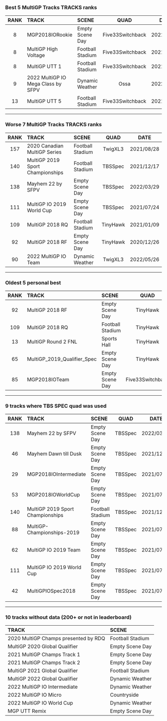 ### Best 5 MultiGP Tracks TRACKS ranks
|RANK|TRACK|SCENE|QUAD|DATE|
|:---:|:---|:---|:---:|:---:|
|8|MGP2018IORookie|Empty Scene Day|Five33Switchback|2021/07/27|
|8|MultiGP High Voltage|Football Stadium|Five33Switchback|2021/09/05|
|8|MultiGP UTT 1|Football Stadium|Five33Switchback|2021/09/06|
|9|2022 MultiGP IO Mega Class by SFPV|Dynamic Weather|Ossa|2022/05/27|
|13|MultiGP UTT 5|Football Stadium|Five33Switchback|2021/06/06|
---
### Worse 7 MultiGP Tracks TRACKS ranks
|RANK|TRACK|SCENE|QUAD|DATE|
|:---:|:---|:---|:---:|:---:|
|157|2020 Canadian MultiGP Series|Football Stadium|TwigXL3|2021/08/28|
|140|MultiGP 2019 Sport Championships|Football Stadium|TBSSpec|2021/12/17|
|138|Mayhem 22 by SFPV|Empty Scene Day|TBSSpec|2022/03/29|
|111|MultiGP IO 2019 World Cup|Empty Scene Day|TBSSpec|2021/07/24|
|109|MultiGP 2018 RQ|Football Stadium|TinyHawk|2021/01/09|
|92|MultiGP 2018 RF|Empty Scene Day|TinyHawk|2020/12/26|
|90|2022 MultiGP IO Team|Dynamic Weather|TwigXL3|2022/05/26|
---
### Oldest 5 personal best
|RANK|TRACK|SCENE|QUAD|DATE|
|:---:|:---|:---|:---:|:---:|
|92|MultiGP 2018 RF|Empty Scene Day|TinyHawk|2020/12/26|
|109|MultiGP 2018 RQ|Football Stadium|TinyHawk|2021/01/09|
|13|MultiGP Round 2 FNL|Sports Hall|TinyHawk|2021/01/30|
|65|MultiGP_2019_Qualifier_Spec|Empty Scene Day|TinyHawk|2021/02/08|
|85|MGP2018IOTeam|Empty Scene Day|Five33Switchback|2021/04/21|
---
### 9 tracks where TBS SPEC quad was used
|RANK|TRACK|SCENE|QUAD|DATE|
|:---:|:---|:---|:---:|:---:|
|138|Mayhem 22 by SFPV|Empty Scene Day|TBSSpec|2022/03/29|
|46|Mayhem Dawn till Dusk|Empty Scene Day|TBSSpec|2021/12/21|
|29|MGP2018IOIntermediate|Empty Scene Day|TBSSpec|2021/07/26|
|53|MGP2018IOWorldCup|Empty Scene Day|TBSSpec|2021/07/22|
|140|MultiGP 2019 Sport Championships|Football Stadium|TBSSpec|2021/12/17|
|88|MultiGP-Championships-2019|Empty Scene Day|TBSSpec|2021/07/24|
|62|MultiGP IO 2019 Team|Empty Scene Day|TBSSpec|2021/07/23|
|111|MultiGP IO 2019 World Cup|Empty Scene Day|TBSSpec|2021/07/24|
|42|MultiGPIOSpec2018|Empty Scene Day|TBSSpec|2021/07/24|
---
### 10 tracks without data (200+ or not in leaderboard)
|TRACK|SCENE|
|:---|:---|
|2020 MultiGP Champs presented by RDQ|Football Stadium|
|MultiGP 2020 Global Qualifier|Empty Scene Day|
|2021 MultiGP Champs Track 1|Empty Scene Day|
|2021 MultiGP Champs Track 2|Empty Scene Day|
|MultiGP 2021 Global Qualifier|Football Stadium|
|MultiGP 2022 Global Qualifier|Dynamic Weather|
|2022 MultiGP IO Intermediate|Dynamic Weather|
|2022 MultiGP IO Micro|Countryside|
|2022 MultiGP IO World Cup|Dynamic Weather|
|MGP UTT Remix|Empty Scene Day|
